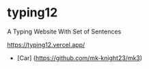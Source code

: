 # typing12

A Typing Website With Set of Sentences

https://typing12.vercel.app/

- [Car] (https://github.com/mk-knight23/mk3)
